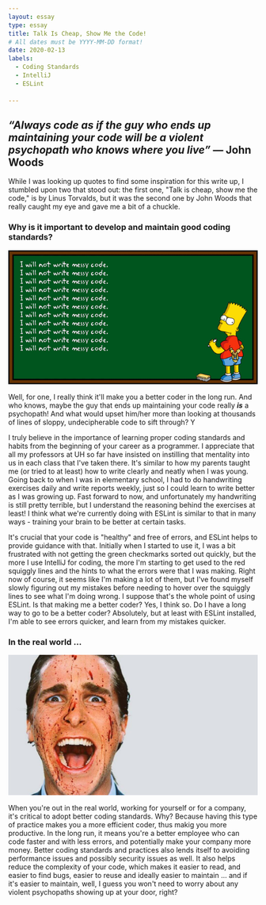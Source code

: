 ```yaml
---
layout: essay
type: essay
title: Talk Is Cheap, Show Me the Code!
# All dates must be YYYY-MM-DD format!
date: 2020-02-13
labels:
  - Coding Standards
  - IntelliJ
  - ESLint

---
```


## *“Always code as if the guy who ends up maintaining your code will be a violent psychopath who knows where you live”* **― John Woods**


While I was looking up quotes to find some inspiration for this write up, I stumbled upon two that stood out: the first one, "Talk is cheap, show me the code," is by Linus Torvalds, but it was the second one by John Woods that really caught my eye and gave me a bit of a chuckle.

### Why is it important to develop and maintain good coding standards?
<img class="ui fluid image" src="../images/messy-code-bart.gif">

Well, for one, I really think it'll make you a better coder in the long run. And who knows, maybe the guy that ends up maintaining your code really ***is*** a psychopath! And what would upset him/her more than looking at thousands of lines of sloppy, undecipherable code to sift through? Y

I truly believe in the importance of learning proper coding standards and habits from the beginning of your career as a programmer. I appreciate that all my professors at UH so far have insisted on instilling that mentality into us in each class that I've taken there. It's similar to how my parents taught me (or tried to at least) how to write clearly and neatly when I was young. Going back to when I was in elementary school, I had to do handwriting exercises daily and write reports weekly, just so I could learn to write better as I was growing up. Fast forward to now, and unfortunately my handwriting is still pretty terrible, but I understand the reasoning behind the exercises at least! I think what we're currently doing with ESLint is similar to that in many ways - training your brain to be better at certain tasks.

It's crucial that your code is "healthy" and free of errors, and ESLint helps to provide guidance with that. Initially when I started to use it, I was a bit frustrated with not getting the green checkmarks sorted out quickly, but the more I use IntelliJ for coding, the more I'm starting to get used to the red squiggly lines and the hints to what the errors were that I was making. Right now of course, it seems like I'm making a lot of them, but I've found myself slowly figuring out my mistakes before needing to hover over the squiggly lines to see what I'm doing wrong. I suppose that's the whole point of using ESLint. Is that making me a better coder? Yes, I think so. Do I have a long way to go to be a better coder? Absolutely, but at least with ESLint installed, I'm able to see errors quicker, and learn from my mistakes quicker.

### In the real world ...
<img class="ui fluid image" src="../images/american-psycho.jpg">

When you're out in the real world, working for yourself or for a company, it's critical to adopt better coding standards. Why? Because having this type of practice makes you a more efficient coder, thus makig you more productive. In the long run, it means you're a better employee who can code faster and with less errors, and potentially make your company more money. Better coding standards and practices also lends itself to avoiding performance issues and possibly security issues as well. It also helps reduce the complexity of your code, which makes it easier to read, and easier to find bugs, easier to reuse and ideally easier to maintain ... and if it's easier to maintain, well, I guess you won't need to worry about any violent psychopaths showing up at your door, right?


